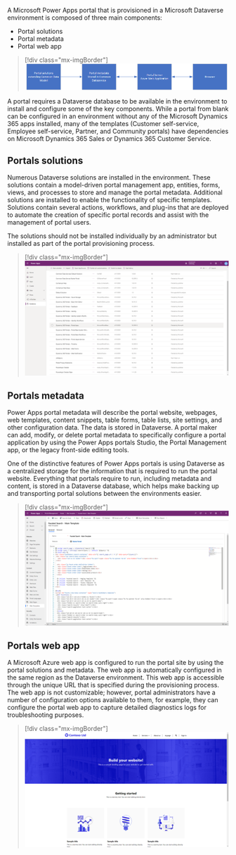 A Microsoft Power Apps portal that is provisioned in a Microsoft Dataverse environment is composed of three main components:

- Portal solutions
- Portal metadata
- Portal web app

> [!div class="mx-imgBorder"]
> [![Diagram of Portal Architecture with solutions, metadata, and web app components.](../media/1-portal-architecture-c.png)](../media/1-portal-architecture-c.png#lightbox)

A portal requires a Dataverse database to be available in the environment to install and configure some of the key components. While a portal from blank can be configured in an environment without any of the Microsoft Dynamics 365 apps installed, many of the templates (Customer self-service, Employee self-service, Partner, and Community portals) have dependencies on Microsoft Dynamics 365 Sales or Dynamics 365 Customer Service.

## Portals solutions

Numerous Dataverse solutions are installed in the environment. These solutions contain a model-driven portal management app, entities, forms, views, and processes to store and manage the portal metadata. Additional solutions are installed to enable the functionality of specific templates. Solutions contain several actions, workflows, and plug-ins that are deployed to automate the creation of specific portal records and assist with the management of portal users.

The solutions should not be installed individually by an administrator but installed as part of the portal provisioning process.

> [!div class="mx-imgBorder"]
> [![Screenshot of the Power Apps Portal Solutions list.](../media/1-portal-solutions-ss.png)](../media/1-portal-solutions-ss.png#lightbox)

## Portals metadata

Power Apps portal metadata will describe the portal website, webpages, web templates, content snippets, table forms, table lists, site settings, and other configuration data. The data is stored in Dataverse. A portal maker can add, modify, or delete portal metadata to specifically configure a portal application by using the Power Apps portals Studio, the Portal Management app, or the legacy front-side editing tools.

One of the distinctive features of Power Apps portals is using Dataverse as a centralized storage for the information that is required to run the portal website. Everything that portals require to run, including metadata and content, is stored in a Dataverse database, which helps make backing up and transporting portal solutions between the environments easier.

> [!div class="mx-imgBorder"]
> [![Screenshot of the Portal web template metadata.](../media/1-portal-metadata-ss.png)](../media/1-portal-metadata-ss.png#lightbox)

## Portals web app

A Microsoft Azure web app is configured to run the portal site by using the portal solutions and metadata. The web app is automatically configured in the same region as the Dataverse environment. This web app is accessible through the unique URL that is specified during the provisioning process. The web app is not customizable; however, portal administrators have a number of configuration options available to them, for example, they can configure the portal web app to capture detailed diagnostics logs for troubleshooting purposes.

> [!div class="mx-imgBorder"]
> [![Screenshot example of the Portals web app.](../media/1-portal-server-ss.png)](../media/1-portal-server-ss.png#lightbox)